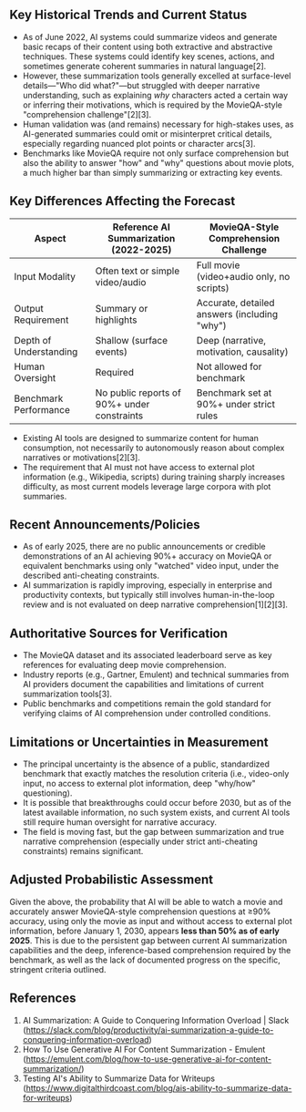## Key Historical Trends and Current Status

- As of June 2022, AI systems could summarize videos and generate basic recaps of their content using both extractive and abstractive techniques. These systems could identify key scenes, actions, and sometimes generate coherent summaries in natural language[2].
- However, these summarization tools generally excelled at surface-level details—"Who did what?"—but struggled with deeper narrative understanding, such as explaining *why* characters acted a certain way or inferring their motivations, which is required by the MovieQA-style "comprehension challenge"[2][3].
- Human validation was (and remains) necessary for high-stakes uses, as AI-generated summaries could omit or misinterpret critical details, especially regarding nuanced plot points or character arcs[3].
- Benchmarks like MovieQA require not only surface comprehension but also the ability to answer "how" and "why" questions about movie plots, a much higher bar than simply summarizing or extracting key events.

## Key Differences Affecting the Forecast

| Aspect                      | Reference AI Summarization (2022-2025)     | MovieQA-Style Comprehension Challenge        |
|-----------------------------|--------------------------------------------|----------------------------------------------|
| Input Modality              | Often text or simple video/audio           | Full movie (video+audio only, no scripts)    |
| Output Requirement          | Summary or highlights                      | Accurate, detailed answers (including "why") |
| Depth of Understanding      | Shallow (surface events)                   | Deep (narrative, motivation, causality)      |
| Human Oversight             | Required                                   | Not allowed for benchmark                    |
| Benchmark Performance       | No public reports of 90%+ under constraints| Benchmark set at 90%+ under strict rules     |

- Existing AI tools are designed to summarize content for human consumption, not necessarily to autonomously reason about complex narratives or motivations[2][3].
- The requirement that AI must not have access to external plot information (e.g., Wikipedia, scripts) during training sharply increases difficulty, as most current models leverage large corpora with plot summaries.

## Recent Announcements/Policies

- As of early 2025, there are no public announcements or credible demonstrations of an AI achieving 90%+ accuracy on MovieQA or equivalent benchmarks using only "watched" video input, under the described anti-cheating constraints.
- AI summarization is rapidly improving, especially in enterprise and productivity contexts, but typically still involves human-in-the-loop review and is not evaluated on deep narrative comprehension[1][2][3].

## Authoritative Sources for Verification

- The MovieQA dataset and its associated leaderboard serve as key references for evaluating deep movie comprehension.
- Industry reports (e.g., Gartner, Emulent) and technical summaries from AI providers document the capabilities and limitations of current summarization tools[3].
- Public benchmarks and competitions remain the gold standard for verifying claims of AI comprehension under controlled conditions.

## Limitations or Uncertainties in Measurement

- The principal uncertainty is the absence of a public, standardized benchmark that exactly matches the resolution criteria (i.e., video-only input, no access to external plot information, deep "why/how" questioning).
- It is possible that breakthroughs could occur before 2030, but as of the latest available information, no such system exists, and current AI tools still require human oversight for narrative accuracy.
- The field is moving fast, but the gap between summarization and true narrative comprehension (especially under strict anti-cheating constraints) remains significant.

## Adjusted Probabilistic Assessment

Given the above, the probability that AI will be able to watch a movie and accurately answer MovieQA-style comprehension questions at ≥90% accuracy, using only the movie as input and without access to external plot information, before January 1, 2030, appears **less than 50% as of early 2025**. This is due to the persistent gap between current AI summarization capabilities and the deep, inference-based comprehension required by the benchmark, as well as the lack of documented progress on the specific, stringent criteria outlined.

## References

1. AI Summarization: A Guide to Conquering Information Overload | Slack (https://slack.com/blog/productivity/ai-summarization-a-guide-to-conquering-information-overload)
2. How To Use Generative AI For Content Summarization - Emulent (https://emulent.com/blog/how-to-use-generative-ai-for-content-summarization/)
3. Testing AI's Ability to Summarize Data for Writeups (https://www.digitalthirdcoast.com/blog/ais-ability-to-summarize-data-for-writeups)